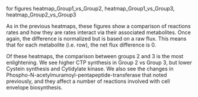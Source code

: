 for figures heatmap_Group1_vs_Group2, heatmap_Group1_vs_Group3, heatmap_Group2_vs_Group3

As in the previous heatmaps, these figures show a comparison of reactions rates and how they are rates interact via their associated metabolites. Once again, the difference is normalized but is based on a raw flux. This means that for each metabolite (i.e. row), the net flux difference is 0.

Of these heatmaps, the comparison between groups 2 and 3 is the most enlightening. We see higher CTP synthesis in Group 2 vs Group 3, but lower Cystein synthesis and Cytidylate kinase. We also see the changes in Phospho-N-acetylmuramoyl-pentapeptide-transferase that noted previously, and they affect a number of reactions involved with cell envelope biosynthesis. 